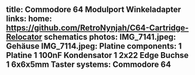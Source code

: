 title: Commodore 64 Modulport Winkeladapter
links:
    home: https://github.com/RetroNynjah/C64-Cartridge-Relocator
    schematics
photos:
    IMG_7141.jpeg: Gehäuse
    IMG_7114.jpeg: Platine
components:
    1 Platine
    1 100nF Kondensator
    1 2x22 Edge Buchse
    1 6x6x5mm Taster
systems:
    Commodore 64
---
